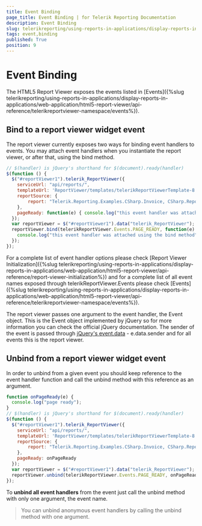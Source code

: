 ```yaml
---
title: Event Binding
page_title: Event Binding | for Telerik Reporting Documentation
description: Event Binding
slug: telerikreporting/using-reports-in-applications/display-reports-in-applications/web-application/html5-report-viewer/event-binding
tags: event,binding
published: True
position: 9
---
```


# Event Binding



The HTML5 Report Viewer exposes the events listed in [Events]({%slug telerikreporting/using-reports-in-applications/display-reports-in-applications/web-application/html5-report-viewer/api-reference/telerikreportviewer-namespace/events%}).       

## Bind to a report viewer widget event

The report viewer currently exposes two ways for binding event handlers to events.           You may attach event handlers when you instantiate the report viewer, or after that, using the bind method.         

    
````js
// $(handler) is jQuery's shorthand for $(document).ready(handler)
$(function () {
  $("#reportViewer1").telerik_ReportViewer({
    serviceUrl: "api/reports/",
    templateUrl: 'ReportViewer/templates/telerikReportViewerTemplate-8.1.14.816.html',
    reportSource: {
        report: "Telerik.Reporting.Examples.CSharp.Invoice, CSharp.ReportLibrary"
    },
    pageReady: function(e) { console.log("this event handler was attached in the constructor"); }
  });
  var reportViewer = $("#reportViewer1").data("telerik_ReportViewer");
  reportViewer.bind(telerikReportViewer.Events.PAGE_READY, function(e) {
    console.log("this event handler was attached using the bind method");
  });
});
````

For a complete list of event handler options please check [Report Viewer Initialization]({%slug telerikreporting/using-reports-in-applications/display-reports-in-applications/web-application/html5-report-viewer/api-reference/report-viewer-initialization%})           and for a complete list of all event names exposed through telerikReportViewer.Events please check           [Events]({%slug telerikreporting/using-reports-in-applications/display-reports-in-applications/web-application/html5-report-viewer/api-reference/telerikreportviewer-namespace/events%}).         

The report viewer passes one argument to the event handler, the Event object.           This is the Event object implemented by jQuery so for more information you can check the official jQuery documentation.           The sender of the event is passed through             [jQuery's event.data](https://api.jquery.com/event.data/)  - e.data.sender and for all events this is the report viewer.         

## Unbind from a report viewer widget event

In order to unbind from a given event you should keep reference to the event handler function and           call the unbind method with this reference as an argument.         

    
````js
function onPageReady(e) {
  console.log("page ready");
}
// $(handler) is jQuery's shorthand for $(document).ready(handler)
$(function () {
  $("#reportViewer1").telerik_ReportViewer({
    serviceUrl: "api/reports/",
    templateUrl: 'ReportViewer/templates/telerikReportViewerTemplate-8.1.14.816.html',
    reportSource: {
        report: "Telerik.Reporting.Examples.CSharp.Invoice, CSharp.ReportLibrary"
    },
    pageReady: onPageReady
  });
  var reportViewer = $("#reportViewer1").data("telerik_ReportViewer");
  reportViewer.unbind(telerikReportViewer.Events.PAGE_READY, onPageReady);
});
````

To __unbind all event handlers__  from the event just call the unbind method with only one argument, the event name.         

> You can unbind anonymous event handlers by calling the unbind method with one argument.

